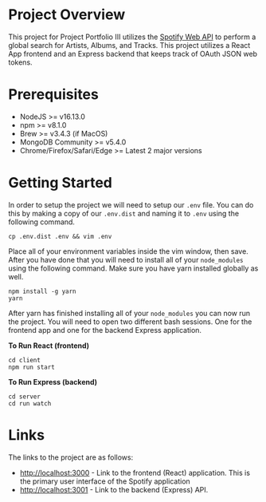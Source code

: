 # Project Overview

This project for Project Portfolio III utilizes the [Spotify Web API](https://developer.spotify.com/documentation/web-api/) to perform a global search for Artists, Albums, and Tracks. This project utilizes a React App frontend and an Express backend that keeps track of OAuth JSON web tokens. 

# Prerequisites

- NodeJS >= v16.13.0
- npm >= v8.1.0
- Brew >= v3.4.3 (if MacOS)
- MongoDB Community >= v5.4.0
- Chrome/Firefox/Safari/Edge >= Latest 2 major versions


# Getting Started

In order to setup the project we will need to setup our `.env` file. You can do this by making a copy of our `.env.dist` and naming it to `.env` using the following command.

	cp .env.dist .env && vim .env

Place all of your environment variables inside the vim window, then save. After you have done that you will need to install all of your `node_modules` using the following command. Make sure you have yarn installed globally as well. 

	npm install -g yarn
	yarn

After yarn has finished installing all of your `node_modules` you can now run the project. You will need to open two different bash sessions. One for the frontend app and one for the backend Express application. 

**To Run React (frontend)**

	cd client
	npm run start

**To Run Express (backend)**

	cd server 
    cd run watch

# Links

The links to the project are as follows: 

- [http://localhost:3000](http://localhost:3000) - Link to the frontend (React) application. This is the primary user interface of the Spotify application
- [http://localhost:3001](http://localhost:3001) - Link to the backend (Express) API.
